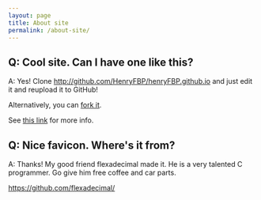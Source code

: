 ```yaml
---
layout: page
title: About site
permalink: /about-site/
---
```


## Q: Cool site. Can I have one like this?

A: Yes! Clone <http://github.com/HenryFBP/henryFBP.github.io> and just edit it and reupload it to GitHub!

Alternatively, you can [fork it](https://github.com/HenryFBP/henryfbp.github.io/fork).

See [this link](https://help.github.com/en/github/working-with-github-pages/creating-a-github-pages-site-with-jekyll#creating-a-repository-for-your-site) for more info.

## Q: Nice favicon. Where's it from?

A: Thanks! My good friend flexadecimal made it. He is a very talented C programmer. Go give him free coffee and car parts.

<https://github.com/flexadecimal/>